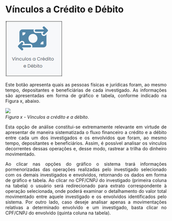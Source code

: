 # Vínculos a Crédito e Débito

![](img/VínculoCréditoDébito.png)<br>

<p style="text-align: justify;">Este botão apresenta quais as pessoas físicas e jurídicas foram, ao mesmo tempo, depositantes e beneficiárias de cada investigado. As informações são apresentadas em forma de gráfico e tabela, conforme indicado na Figura x, abaixo.</p>

![](img/Vínculos.png)<br>
*Figura x - Vínculos a crédito e a débito*. <br>

<p style="text-align: justify;">Esta opção de análise constitui-se extremamente relevante em virtude de apresentar de maneira sistematizada o fluxo financeiro a crédito e a débito entre cada um dos investigados e os envolvidos que foram, ao mesmo tempo, depositantes e beneficiários. Assim, é possível analisar os vínculos decorrentes dessas operações e, desse modo, rastrear a trilha do dinheiro movimentado.</p>

<p style="text-align: justify;">Ao clicar nas opções do gráfico o sistema trará informações pormenorizadas das operações realizadas pelo investigado selecionado com os demais investigados e envolvidos, retornando os dados em forma de gráfico e tabela. Ao clicar no CPF/CNPJ do investigado (primeira coluna na tabela) o usuário será redirecionado para extrato correspondente à operação selecionada, onde poderá examinar o detalhamento do valor total movimentado entre aquele investigado e os envolvidos identificados pelo sistema. Por outro lado, caso deseje analisar apenas a movimentações relativas a determinado envolvido e um investigado, basta clicar no CPF/CNPJ do envolvido (quinta coluna na tabela).</p>